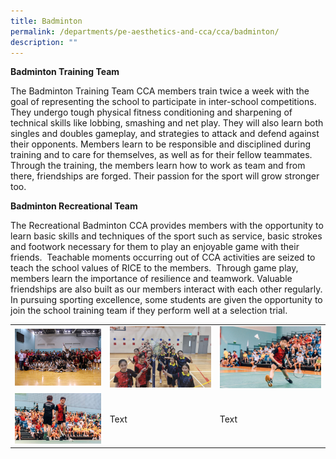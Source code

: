 ```yaml
---
title: Badminton
permalink: /departments/pe-aesthetics-and-cca/cca/badminton/
description: ""
---
```

**Badminton Training Team**  

The Badminton Training Team CCA members train twice a week with the goal of representing the school to participate in inter-school competitions. They undergo tough physical fitness conditioning and sharpening of technical skills like lobbing, smashing and net play. They will also learn both singles and doubles gameplay, and strategies to attack and defend against their opponents. Members learn to be responsible and disciplined during training and to care for themselves, as well as for their fellow teammates. Through the training, the members learn how to work as team and from there, friendships are forged. Their passion for the sport will grow stronger too.

		 
**Badminton Recreational Team**  
  
The Recreational Badminton CCA provides members with the opportunity to learn basic skills and techniques of the sport such as service, basic strokes and footwork necessary for them to play an enjoyable game with their friends.&nbsp; Teachable moments occurring out of CCA activities are seized to teach the school values of RICE to the members.&nbsp; Through game play, members learn the importance of resilience and teamwork. Valuable friendships are also built as our members interact with each other regularly.&nbsp; In pursuing sporting excellence, some students are given the opportunity to join the school training team if they perform well at a selection trial.



|  |  |  |
| -------- | -------- | -------- |
| ![](/images/badminton1%20finals%20all%20in%20one.jpg) | ![](/images/badminton2%20girls%20with%20nanhua%20net%20racket.jpg) |  ![](/images/badminton%203%20sean%20finals.jpg)   |
|  ![](/images/badminton%204%20wenryn%20finals.jpg)    | Text     | Text     |